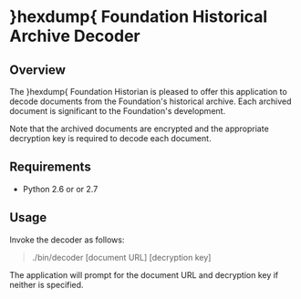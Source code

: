# }hexdump{ Foundation Historical Archive Decoder

## Overview

The }hexdump{ Foundation Historian is pleased to offer this
application to decode documents from the Foundation's historical
archive.  Each archived document is significant to the Foundation's
development.

Note that the archived documents are encrypted and the appropriate
decryption key is required to decode each document.

## Requirements

* Python 2.6 or or 2.7

## Usage

Invoke the decoder as follows:

> ./bin/decoder [document URL] [decryption key]

The application will prompt for the document URL and decryption key if
neither is specified.

